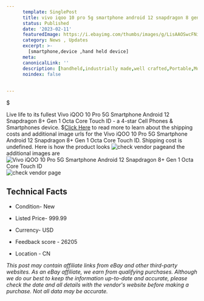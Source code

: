```yaml
---
      template: SinglePost
      title: vivo iqoo 10 pro 5g smartphone android 12 snapdragon 8 gen 1 octa core touch id
      status: Published
      date: '2023-02-11'
      featuredImage: https://i.ebayimg.com/thumbs/images/g/LisAAOSwcFNi2p7T/s-l225.jpg
      category: News , Updates
      excerpt: >-
        [smartphone,device ,hand held device]
      meta:
      canonicalLink: ''
      description: [handheld,industrially made,well crafted,Portable,Mobile,Compact,Convenient,Lightweight,Maneuverable,Man-portable,Miniature,Carriable,Hand-held,Light,Holdable,Transportable,Mobile device,Pocket-sized,On-the-go,Wireless,Cordless,Compact size,Convenient size, smartphone,device ,hand held device]
      noindex: false
      
        
---
```

$

Live life to its fullest Vivo iQOO 10 Pro 5G Smartphone Android 12 Snapdragon 8+ Gen 1 Octa Core Touch ID - a 4-star Cell Phones & Smartphones device.
$[Click Here](https://www.ebay.com/itm/185509893655?hash=item2b31405617%3Ag%3ALisAAOSwcFNi2p7T&mkevt=1&mkcid=1&mkrid=711-53200-19255-0&campid=%253CePNCampaignId%253E&customid=%253CreferenceId%253E&toolid=10049) to read more to learn about the shipping costs and additional image urls for the Vivo iQOO 10 Pro 5G Smartphone Android 12 Snapdragon 8+ Gen 1 Octa Core Touch ID. Shipping cost is undefined. Here is how the product looks ![check vendor page](https://i.ebayimg.com/thumbs/images/g/LisAAOSwcFNi2p7T/s-l225.jpg)and the additional images are![Vivo iQOO 10 Pro 5G Smartphone Android 12 Snapdragon 8+ Gen 1 Octa Core Touch ID](https://i.ebayimg.com/images/g/LisAAOSwcFNi2p7T/s-l960.jpg)![check vendor page](https://origin-galleryplus.ebayimg.com/ws/web/185509893655_2_0_1/225x225.jpg,https://origin-galleryplus.ebayimg.com/ws/web/185509893655_3_0_1/225x225.jpg,https://origin-galleryplus.ebayimg.com/ws/web/185509893655_4_0_1/225x225.jpg,https://origin-galleryplus.ebayimg.com/ws/web/185509893655_5_0_1/225x225.jpg,https://origin-galleryplus.ebayimg.com/ws/web/185509893655_6_0_1/225x225.jpg)



 ## Technical Facts 



     
      

 - Condition- New 


      

 - Listed Price- 999.99 


      

 - Currency- USD 


      

 - Feedback score - 26205 


      

 - Location - CN 


      
      

 *_This post may contain affiliate links from eBay and other third-party websites. As an eBay affiliate, we earn from qualifying purchases. Although we do our best to keep the information up-to-date and accurate, please check the date and all details with the vendor's website before making a purchase. Not all data may be accurate._*






